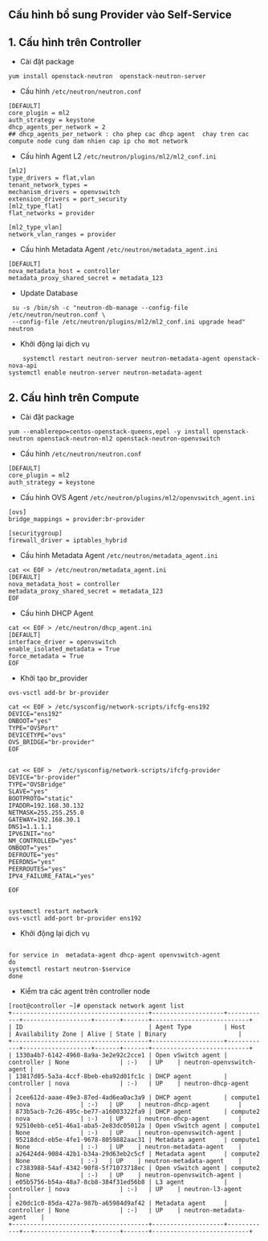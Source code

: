 


## Cấu hình bổ sung Provider vào Self-Service

## 1. Cấu hình trên Controller

- Cài đặt package
```
yum install openstack-neutron  openstack-neutron-server

```

- Cấu hình `/etc/neutron/neutron.conf`
```
[DEFAULT]
core_plugin = ml2
auth_strategy = keystone
dhcp_agents_per_network = 2 
## dhcp_agents_per_network : cho phep cac dhcp agent  chay tren cac compute node cung dam nhien cap ip cho mot network
```

- Cấu hình Agent L2 `/etc/neutron/plugins/ml2/ml2_conf.ini`
```
[ml2]
type_drivers = flat,vlan
tenant_network_types =
mechanism_drivers = openvswitch
extension_drivers = port_security
[ml2_type_flat]
flat_networks = provider

[ml2_type_vlan]
network_vlan_ranges = provider
```

- Cấu hình Metadata Agent `/etc/neutron/metadata_agent.ini`
```
[DEFAULT]
nova_metadata_host = controller
metadata_proxy_shared_secret = metadata_123

```


- Update Database
```
 su -s /bin/sh -c "neutron-db-manage --config-file /etc/neutron/neutron.conf \
 --config-file /etc/neutron/plugins/ml2/ml2_conf.ini upgrade head" neutron
```

- Khởi động lại dịch vụ
```
	systemctl restart neutron-server neutron-metadata-agent openstack-nova-api
systemctl enable neutron-server neutron-metadata-agent
```


## 2. Cấu hình trên Compute

- Cài đặt package
```
yum --enablerepo=centos-openstack-queens,epel -y install openstack-neutron openstack-neutron-ml2 openstack-neutron-openvswitch
```


- Cấu hình `/etc/neutron/neutron.conf`

```
[DEFAULT]
core_plugin = ml2
auth_strategy = keystone
```


- Cấu hình OVS Agent `/etc/neutron/plugins/ml2/openvswitch_agent.ini`
```
[ovs]
bridge_mappings = provider:br-provider

[securitygroup]
firewall_driver = iptables_hybrid
```

- Cấu hình Metadata Agent `/etc/neutron/metadata_agent.ini`
```
cat << EOF > /etc/neutron/metadata_agent.ini
[DEFAULT]
nova_metadata_host = controller
metadata_proxy_shared_secret = metadata_123
EOF
```

- Cấu hình DHCP Agent
```
cat << EOF > /etc/neutron/dhcp_agent.ini
[DEFAULT]
interface_driver = openvswitch
enable_isolated_metadata = True
force_metadata = True
EOF
```

- Khởi tạo br_provider
```
ovs-vsctl add-br br-provider

cat << EOF > /etc/sysconfig/network-scripts/ifcfg-ens192
DEVICE="ens192"
ONBOOT="yes"
TYPE="OVSPort"
DEVICETYPE="ovs"
OVS_BRIDGE="br-provider"
EOF


cat << EOF >  /etc/sysconfig/network-scripts/ifcfg-provider 
DEVICE="br-provider"
TYPE="OVSBridge"
SLAVE="yes"
BOOTPROTO="static"
IPADDR=192.168.30.132
NETMASK=255.255.255.0
GATEWAY=192.168.30.1
DNS1=1.1.1.1
IPV6INIT="no"
NM_CONTROLLED="yes"
ONBOOT="yes"
DEFROUTE="yes"
PEERDNS="yes"
PEERROUTES="yes"
IPV4_FAILURE_FATAL="yes"

EOF


systemctl restart network
ovs-vsctl add-port br-provider ens192

```

- Khởi động lại dịch vụ
```

for service in 	metadata-agent dhcp-agent openvswitch-agent
do
systemctl restart neutron-$service
done 
```


- Kiểm tra các agent trên controller node
```
[root@controller ~]# openstack network agent list
+--------------------------------------+--------------------+------------+-------------------+-------+-------+---------------------------+
| ID                                   | Agent Type         | Host       | Availability Zone | Alive | State | Binary                    |
+--------------------------------------+--------------------+------------+-------------------+-------+-------+---------------------------+
| 1330a4b7-6142-4960-8a9a-3e2e92c2cce1 | Open vSwitch agent | controller | None              | :-)   | UP    | neutron-openvswitch-agent |
| 13817d05-5a3a-4ccf-8beb-eba92d01fc1c | DHCP agent         | controller | nova              | :-)   | UP    | neutron-dhcp-agent        |
| 2cee612d-aaae-49e3-87ed-4ad6ea0ac3a9 | DHCP agent         | compute1   | nova              | :-)   | UP    | neutron-dhcp-agent        |
| 873b5acb-7c26-495c-be77-a16003322fa9 | DHCP agent         | compute2   | nova              | :-)   | UP    | neutron-dhcp-agent        |
| 92510ebb-ce51-46a1-aba5-2e83dc05012a | Open vSwitch agent | compute1   | None              | :-)   | UP    | neutron-openvswitch-agent |
| 95218dcd-eb5e-4fe1-9678-8059882aac31 | Metadata agent     | compute1   | None              | :-)   | UP    | neutron-metadata-agent    |
| a26424d4-9084-42b1-b34a-29d63eb2c5cf | Metadata agent     | compute2   | None              | :-)   | UP    | neutron-metadata-agent    |
| c7383988-54af-4342-90f8-5f71073718ec | Open vSwitch agent | compute2   | None              | :-)   | UP    | neutron-openvswitch-agent |
| e05b5756-b54a-48a7-8cb8-384f31ed56b8 | L3 agent           | controller | nova              | :-)   | UP    | neutron-l3-agent          |
| e20dc1c0-85da-427a-987b-a65984d9af42 | Metadata agent     | controller | None              | :-)   | UP    | neutron-metadata-agent    |
+--------------------------------------+--------------------+------------+-------------------+-------+-------+---------------------------+

```
